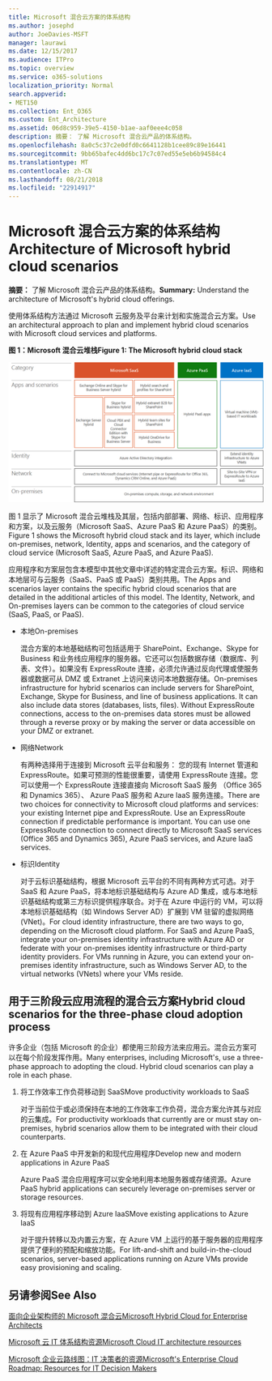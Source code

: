 ```yaml
---
title: Microsoft 混合云方案的体系结构
ms.author: josephd
author: JoeDavies-MSFT
manager: laurawi
ms.date: 12/15/2017
ms.audience: ITPro
ms.topic: overview
ms.service: o365-solutions
localization_priority: Normal
search.appverid:
- MET150
ms.collection: Ent_O365
ms.custom: Ent_Architecture
ms.assetid: 06d8c959-39e5-4150-b1ae-aaf0eee4c058
description: 摘要： 了解 Microsoft 混合云产品的体系结构。
ms.openlocfilehash: 8a0c5c37c2e0dfd0c6641128b1cee89c89e16441
ms.sourcegitcommit: 9bb65bafec4dd6bc17c7c07ed55e5eb6b94584c4
ms.translationtype: MT
ms.contentlocale: zh-CN
ms.lasthandoff: 08/21/2018
ms.locfileid: "22914917"
---
```

# <a name="architecture-of-microsoft-hybrid-cloud-scenarios"></a><span data-ttu-id="8663d-103">Microsoft 混合云方案的体系结构</span><span class="sxs-lookup"><span data-stu-id="8663d-103">Architecture of Microsoft hybrid cloud scenarios</span></span>

 <span data-ttu-id="8663d-104">**摘要：** 了解 Microsoft 混合云产品的体系结构。</span><span class="sxs-lookup"><span data-stu-id="8663d-104">**Summary:** Understand the architecture of Microsoft's hybrid cloud offerings.</span></span>
  
<span data-ttu-id="8663d-105">使用体系结构方法通过 Microsoft 云服务及平台来计划和实施混合云方案。</span><span class="sxs-lookup"><span data-stu-id="8663d-105">Use an architectural approach to plan and implement hybrid cloud scenarios with Microsoft cloud services and platforms.</span></span>
  
<span data-ttu-id="8663d-106">**图 1：Microsoft 混合云堆栈**</span><span class="sxs-lookup"><span data-stu-id="8663d-106">**Figure 1: The Microsoft hybrid cloud stack**</span></span>

![Microsoft 混合云堆叠](media/Hybrid-Poster/Hybrid-Cloud-Stack.png)
  
<span data-ttu-id="8663d-108">图 1 显示了 Microsoft 混合云堆栈及其层，包括内部部署、网络、标识、应用程序和方案，以及云服务（Microsoft SaaS、Azure PaaS 和 Azure PaaS）的类别。</span><span class="sxs-lookup"><span data-stu-id="8663d-108">Figure 1 shows the Microsoft hybrid cloud stack and its layer, which include on-premises, network, Identity, apps and scenarios, and the category of cloud service (Microsoft SaaS, Azure PaaS, and Azure PaaS).</span></span>
  
<span data-ttu-id="8663d-p101">应用程序和方案层包含本模型中其他文章中详述的特定混合云方案。标识、网络和本地层可与云服务（SaaS、PaaS 或 PaaS）类别共用。</span><span class="sxs-lookup"><span data-stu-id="8663d-p101">The Apps and scenarios layer contains the specific hybrid cloud scenarios that are detailed in the additional articles of this model. The Identity, Network, and On-premises layers can be common to the categories of cloud service (SaaS, PaaS, or PaaS).</span></span>
  
- <span data-ttu-id="8663d-111">本地</span><span class="sxs-lookup"><span data-stu-id="8663d-111">On-premises</span></span>
    
    <span data-ttu-id="8663d-p102">混合方案的本地基础结构可包括适用于 SharePoint、Exchange、Skype for Business 和业务线应用程序的服务器。它还可以包括数据存储（数据库、列表、文件）。如果没有 ExpressRoute 连接，必须允许通过反向代理或使服务器或数据可从 DMZ 或 Extranet 上访问来访问本地数据存储。</span><span class="sxs-lookup"><span data-stu-id="8663d-p102">On-premises infrastructure for hybrid scenarios can include servers for SharePoint, Exchange, Skype for Business, and line of business applications. It can also include data stores (databases, lists, files). Without ExpressRoute connections, access to the on-premises data stores must be allowed through a reverse proxy or by making the server or data accessible on your DMZ or extranet.</span></span>
    
- <span data-ttu-id="8663d-115">网络</span><span class="sxs-lookup"><span data-stu-id="8663d-115">Network</span></span>
    
    <span data-ttu-id="8663d-p103">有两种选择用于连接到 Microsoft 云平台和服务： 您的现有 Internet 管道和 ExpressRoute。如果可预测的性能很重要，请使用 ExpressRoute 连接。您可以使用一个 ExpressRoute 连接直接向 Microsoft SaaS 服务 （Office 365 和 Dynamics 365）、 Azure PaaS 服务和 Azure IaaS 服务连接。</span><span class="sxs-lookup"><span data-stu-id="8663d-p103">There are two choices for connectivity to Microsoft cloud platforms and services: your existing Internet pipe and ExpressRoute. Use an ExpressRoute connection if predictable performance is important. You can use one ExpressRoute connection to connect directly to Microsoft SaaS services (Office 365 and Dynamics 365), Azure PaaS services, and Azure IaaS services.</span></span>
    
- <span data-ttu-id="8663d-119">标识</span><span class="sxs-lookup"><span data-stu-id="8663d-119">Identity</span></span>
    
    <span data-ttu-id="8663d-p104">对于云标识基础结构，根据 Microsoft 云平台的不同有两种方式可选。对于 SaaS 和 Azure PaaS，将本地标识基础结构与 Azure AD 集成，或与本地标识基础结构或第三方标识提供程序联合。对于在 Azure 中运行的 VM，可以将本地标识基础结构（如 Windows Server AD）扩展到 VM 驻留的虚拟网络 (VNet)。</span><span class="sxs-lookup"><span data-stu-id="8663d-p104">For cloud identity infrastructure, there are two ways to go, depending on the Microsoft cloud platform. For SaaS and Azure PaaS, integrate your on-premises identity infrastructure with Azure AD or federate with your on-premises identity infrastructure or third-party identity providers. For VMs running in Azure, you can extend your on-premises identity infrastructure, such as Windows Server AD, to the virtual networks (VNets) where your VMs reside.</span></span>
    
## <a name="hybrid-cloud-scenarios-for-the-three-phase-cloud-adoption-process"></a><span data-ttu-id="8663d-123">用于三阶段云应用流程的混合云方案</span><span class="sxs-lookup"><span data-stu-id="8663d-123">Hybrid cloud scenarios for the three-phase cloud adoption process</span></span>

<span data-ttu-id="8663d-p105">许多企业（包括 Microsoft 的企业）都使用三阶段方法来应用云。混合云方案可以在每个阶段发挥作用。</span><span class="sxs-lookup"><span data-stu-id="8663d-p105">Many enterprises, including Microsoft's, use a three-phase approach to adopting the cloud. Hybrid cloud scenarios can play a role in each phase.</span></span>
  
1. <span data-ttu-id="8663d-126">将工作效率工作负荷移动到 SaaS</span><span class="sxs-lookup"><span data-stu-id="8663d-126">Move productivity workloads to SaaS</span></span>
    
    <span data-ttu-id="8663d-127">对于当前位于或必须保持在本地的工作效率工作负荷，混合方案允许其与对应的云集成。</span><span class="sxs-lookup"><span data-stu-id="8663d-127">For productivity workloads that currently are or must stay on-premises, hybrid scenarios allow them to be integrated with their cloud counterparts.</span></span>
    
2. <span data-ttu-id="8663d-128">在 Azure PaaS 中开发新的和现代应用程序</span><span class="sxs-lookup"><span data-stu-id="8663d-128">Develop new and modern applications in Azure PaaS</span></span>
    
    <span data-ttu-id="8663d-129">Azure PaaS 混合应用程序可以安全地利用本地服务器或存储资源。</span><span class="sxs-lookup"><span data-stu-id="8663d-129">Azure PaaS hybrid applications can securely leverage on-premises server or storage resources.</span></span>
    
3. <span data-ttu-id="8663d-130">将现有应用程序移动到 Azure IaaS</span><span class="sxs-lookup"><span data-stu-id="8663d-130">Move existing applications to Azure IaaS</span></span>
    
    <span data-ttu-id="8663d-131">对于提升转移以及内置云方案，在 Azure VM 上运行的基于服务器的应用程序提供了便利的预配和缩放功能。</span><span class="sxs-lookup"><span data-stu-id="8663d-131">For lift-and-shift and build-in-the-cloud scenarios, server-based applications running on Azure VMs provide easy provisioning and scaling.</span></span>
    
## <a name="see-also"></a><span data-ttu-id="8663d-132">另请参阅</span><span class="sxs-lookup"><span data-stu-id="8663d-132">See Also</span></span>

[<span data-ttu-id="8663d-133">面向企业架构师的 Microsoft 混合云</span><span class="sxs-lookup"><span data-stu-id="8663d-133">Microsoft Hybrid Cloud for Enterprise Architects</span></span>](microsoft-hybrid-cloud-for-enterprise-architects.md)
  
[<span data-ttu-id="8663d-134">Microsoft 云 IT 体系结构资源</span><span class="sxs-lookup"><span data-stu-id="8663d-134">Microsoft Cloud IT architecture resources</span></span>](microsoft-cloud-it-architecture-resources.md)

[<span data-ttu-id="8663d-135">Microsoft 企业云路线图：IT 决策者的资源</span><span class="sxs-lookup"><span data-stu-id="8663d-135">Microsoft's Enterprise Cloud Roadmap: Resources for IT Decision Makers</span></span>](https://sway.com/FJ2xsyWtkJc2taRD)



